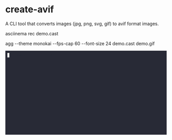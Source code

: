 # create-avif

A CLI tool that converts images (jpg, png, svg, gif) to avif format images.

asciinema rec demo.cast

agg --theme monokai --fps-cap 60 --font-size 24 demo.cast demo.gif

![](./demo.gif)
